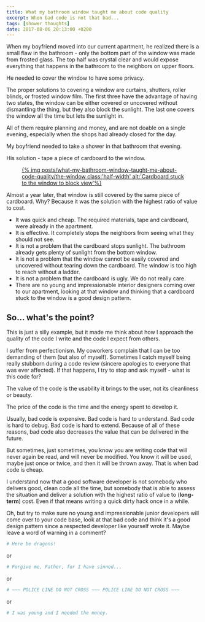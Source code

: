 ```yaml
---
title: What my bathroom window taught me about code quality
excerpt: When bad code is not that bad...
tags: [shower thoughts]
date: 2017-08-06 20:13:00 +0200
---
```


When my boyfriend moved into our current apartment, he realized there is a small flaw in the bathroom - only the bottom part of the window was made from frosted glass. The top half was crystal clear and would expose everything that happens in the bathroom to the neighbors on upper floors.

He needed to cover the window to have some privacy.

The proper solutions to covering a window are curtains, shutters, roller blinds, or frosted window film. The first three have the advantage of having two states, the window can be either covered or uncovered without dismantling the thing, but they also block the sunlight. The last one covers the window all the time but lets the sunlight in.

All of them require planning and money, and are not doable on a single evening, especially when the shops had already closed for the day.

My boyfriend needed to take a shower in that bathroom that evening.

His solution - tape a piece of cardboard to the window.

<figure>
<a href='{% asset_path posts/what-my-bathroom-window-taught-me-about-code-quality/the-window %}'>
{% img posts/what-my-bathroom-window-taught-me-about-code-quality/the-window class:'half-width' alt:'Cardboard stuck to the window to block view'%}
</a>
</figure>

Almost a year later, that window is still covered by the same piece of cardboard. Why? Because it was the solution with the highest ratio of value to cost.

- It was quick and cheap. The required materials, tape and cardboard, were already in the apartment.
- It is effective. It completely stops the neighbors from seeing what they should not see.
- It is not a problem that the cardboard stops sunlight. The bathroom already gets plenty of sunlight from the bottom window.
- It is not a problem that the window cannot be easily covered and uncovered without tearing down the cardboard. The window is too high to reach without a ladder.
- It is not a problem that the cardboard is ugly. We do not really care.
- There are no young and impressionable interior designers coming over to our apartment, looking at that window and thinking that a cardboard stuck to the window is a good design pattern.

## So... what's the point?

This is just a silly example, but it made me think about how I approach the quality of the code I write and the code I expect from others.

I suffer from perfectionism. My coworkers complain that I can be too demanding of them (but also of myself). Sometimes I catch myself being really stubborn during a code review (sincere apologies to everyone that was ever affected). If that happens, I try to stop and ask myself - what is this code for?

The value of the code is the usability it brings to the user, not its cleanliness or beauty.

The price of the code is the time and the energy spent to develop it.

Usually, bad code is expensive. Bad code is hard to understand. Bad code is hard to debug. Bad code is hard to extend. Because of all of these reasons, bad code also decreases the value that can be delivered in the future.

But sometimes, just sometimes, you know you are writing code that will never again be read, and will never be modified. You know it will be used, maybe just once or twice, and then it will be thrown away. That is when bad code is cheap.

I understand now that a good software developer is not somebody who delivers good, clean code all the time, but somebody that is able to assess the situation and deliver a solution with the highest ratio of value to (**long-term**) cost. Even if that means writing a quick dirty hack once in a while.

Oh, but try to make sure no young and impressionable junior developers will come over to your code base, look at that bad code and think it's a good design pattern since a respected developer like yourself wrote it. Maybe leave a word of warning in a comment?

```ruby
# Here be dragons!
```

or

```ruby
# Forgive me, Father, for I have sinned...
```

or

```ruby
# ~~~ POLICE LINE DO NOT CROSS ~~~ POLICE LINE DO NOT CROSS ~~~
```

or

```ruby
# I was young and I needed the money.
```